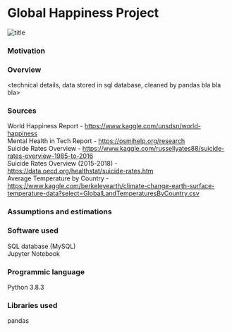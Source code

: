 # Global Happiness Project
![title](image.jpg)

### Motivation
<what is this project about>

### Overview
<technical details, data stored in sql database, cleaned by pandas bla bla bla>

### Sources
World Happiness Report - https://www.kaggle.com/unsdsn/world-happiness<br/>
Mental Health in Tech Report - https://osmihelp.org/research<br/>
Suicide Rates Overview - https://www.kaggle.com/russellyates88/suicide-rates-overview-1985-to-2016<br/>
Suicide Rates Overview (2015-2018) - https://data.oecd.org/healthstat/suicide-rates.htm<br/>
Average Temperature by Country - https://www.kaggle.com/berkeleyearth/climate-change-earth-surface-temperature-data?select=GlobalLandTemperaturesByCountry.csv<br/>

### Assumptions and estimations





### Software used
SQL database (MySQL)<br/>
Jupyter Notebook

### Programmic language
Python 3.8.3

### Libraries used
pandas<br/>

